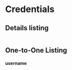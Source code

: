 # Credentials 

## Details listing
```txt


```

## One-to-One Listing
#### username 
```{toggle}

```